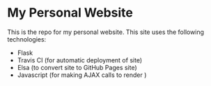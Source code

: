 My Personal Website
===================

This is the repo for my personal website. This site uses the following technologies:

- Flask
- Travis CI (for automatic deployment of site)
- Elsa (to convert site to GitHub Pages site)
- Javascript (for making AJAX calls to render )
